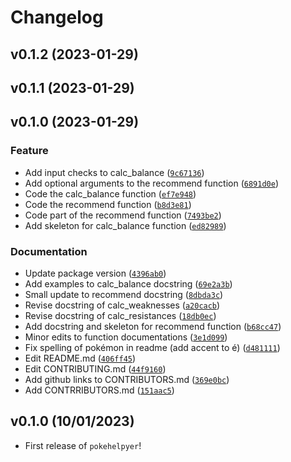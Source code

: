# Changelog

<!--next-version-placeholder-->

## v0.1.2 (2023-01-29)


## v0.1.1 (2023-01-29)


## v0.1.0 (2023-01-29)
### Feature
* Add input checks to calc_balance ([`9c67136`](https://github.com/UBC-MDS/pokehelpyer/commit/9c67136e69745b5d600b0ecdd299560fbaacc089))
* Add optional arguments to the recommend function ([`6891d0e`](https://github.com/UBC-MDS/pokehelpyer/commit/6891d0e089fda348469dc98ccab7999e7194fe95))
* Code the calc_balance function ([`ef7e948`](https://github.com/UBC-MDS/pokehelpyer/commit/ef7e9487b42642b028f49610353e6efc43563e33))
* Code the recommend function ([`b8d3e81`](https://github.com/UBC-MDS/pokehelpyer/commit/b8d3e81a47e095b123202bd6c68ac9c185f00cc0))
* Code part of the recommend function ([`7493be2`](https://github.com/UBC-MDS/pokehelpyer/commit/7493be205d5b4508f545b07270ba2ca65a5964bd))
* Add skeleton for calc_balance function ([`ed82989`](https://github.com/UBC-MDS/pokehelpyer/commit/ed82989cf7dce820107f082db52892d43581b1fc))

### Documentation
* Update package version ([`4396ab0`](https://github.com/UBC-MDS/pokehelpyer/commit/4396ab0513c6385a811f46bbf154ccff125d89d1))
* Add examples to calc_balance docstring ([`69e2a3b`](https://github.com/UBC-MDS/pokehelpyer/commit/69e2a3b4ed7dc92ce4df9fba97ee1b16a7d89942))
* Small update to recommend docstring ([`8dbda3c`](https://github.com/UBC-MDS/pokehelpyer/commit/8dbda3c229534fdef7ab43f6a2ac3feb5f72454b))
* Revise docstring of calc_weaknesses ([`a20cacb`](https://github.com/UBC-MDS/pokehelpyer/commit/a20cacb24a3e744cc30784c84081e91649676ef7))
* Revise docstring of calc_resistances ([`18db0ec`](https://github.com/UBC-MDS/pokehelpyer/commit/18db0ecf6029cda332644e32dac5272e7e4d6e67))
* Add docstring and skeleton for recommend function ([`b68cc47`](https://github.com/UBC-MDS/pokehelpyer/commit/b68cc47cc3349f0f566ebb60e4e236f54231becd))
* Minor edits to function documentations ([`3e1d099`](https://github.com/UBC-MDS/pokehelpyer/commit/3e1d099b52d703846b67e8c87d0a5fa3b7722d3d))
* Fix spelling of pokémon in readme (add accent to é) ([`d481111`](https://github.com/UBC-MDS/pokehelpyer/commit/d481111f337c83466d5243a94586bdda8a57785d))
* Edit README.md ([`406ff45`](https://github.com/UBC-MDS/pokehelpyer/commit/406ff4581c29d1a2e99e6403c9524b18ab8f0a3f))
* Edit CONTRIBUTING.md ([`44f9160`](https://github.com/UBC-MDS/pokehelpyer/commit/44f91609fab3279179e43a10761dea6fe9cf567f))
* Add github links to CONTRIBUTORS.md ([`369e0bc`](https://github.com/UBC-MDS/pokehelpyer/commit/369e0bcf1bc7057129fa3d70dd1f8ae0cd0ba930))
* Add CONTRRIBUTORS.md ([`151aac5`](https://github.com/UBC-MDS/pokehelpyer/commit/151aac5defff54808f671607988b246f1e1eaa4c))

## v0.1.0 (10/01/2023)

- First release of `pokehelpyer`!
